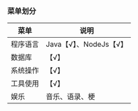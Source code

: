 ### 菜单划分

| 菜单     | 说明           |
| -------- | -------------- |
| 程序语言 | Java【√】、NodeJs【√】   |
| 数据库   | 【√】          |
| 系统操作 | 【√】          |
| 工具使用 | 【√】          |
| 娱乐     | 音乐、语录、梗 |

